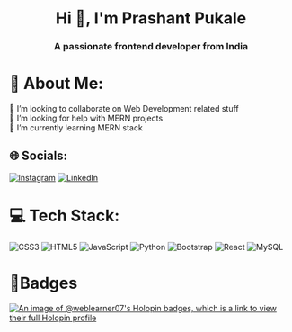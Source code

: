 <h1 align="center">Hi 👋, I'm Prashant Pukale</h1>
<h3 align="center">A passionate frontend developer from India</h3>

# 💫 About Me:
👯 I’m looking to collaborate on Web Development related stuff<br>🤝 I’m looking for help with MERN projects<br>🌱 I’m currently learning MERN stack<br>


## 🌐 Socials:
[![Instagram](https://img.shields.io/badge/Instagram-%23E4405F.svg?logo=Instagram&logoColor=white)](https://instagram.com/prashant.pukale_) [![LinkedIn](https://img.shields.io/badge/LinkedIn-%230077B5.svg?logo=linkedin&logoColor=white)](https://linkedin.com/in/prashantpukale09) 

# 💻 Tech Stack:
![CSS3](https://img.shields.io/badge/css3-%231572B6.svg?style=for-the-badge&logo=css3&logoColor=white) ![HTML5](https://img.shields.io/badge/html5-%23E34F26.svg?style=for-the-badge&logo=html5&logoColor=white) ![JavaScript](https://img.shields.io/badge/javascript-%23323330.svg?style=for-the-badge&logo=javascript&logoColor=%23F7DF1E) ![Python](https://img.shields.io/badge/python-3670A0?style=for-the-badge&logo=python&logoColor=ffdd54) ![Bootstrap](https://img.shields.io/badge/bootstrap-%23563D7C.svg?style=for-the-badge&logo=bootstrap&logoColor=white) ![React](https://img.shields.io/badge/react-%2320232a.svg?style=for-the-badge&logo=react&logoColor=%2361DAFB) ![MySQL](https://img.shields.io/badge/mysql-%2300f.svg?style=for-the-badge&logo=mysql&logoColor=white)


# 📛Badges
[![An image of @weblearner07's Holopin badges, which is a link to view their full Holopin profile](https://holopin.me/weblearner07)](https://holopin.io/@weblearner07)
